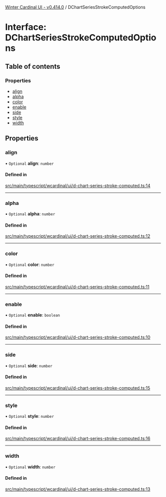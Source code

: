 [Winter Cardinal UI - v0.414.0](../index.md) / DChartSeriesStrokeComputedOptions

# Interface: DChartSeriesStrokeComputedOptions

## Table of contents

### Properties

- [align](DChartSeriesStrokeComputedOptions.md#align)
- [alpha](DChartSeriesStrokeComputedOptions.md#alpha)
- [color](DChartSeriesStrokeComputedOptions.md#color)
- [enable](DChartSeriesStrokeComputedOptions.md#enable)
- [side](DChartSeriesStrokeComputedOptions.md#side)
- [style](DChartSeriesStrokeComputedOptions.md#style)
- [width](DChartSeriesStrokeComputedOptions.md#width)

## Properties

### align

• `Optional` **align**: `number`

#### Defined in

[src/main/typescript/wcardinal/ui/d-chart-series-stroke-computed.ts:14](https://github.com/winter-cardinal/winter-cardinal-ui/blob/v0.414.0/src/main/typescript/wcardinal/ui/d-chart-series-stroke-computed.ts#L14)

___

### alpha

• `Optional` **alpha**: `number`

#### Defined in

[src/main/typescript/wcardinal/ui/d-chart-series-stroke-computed.ts:12](https://github.com/winter-cardinal/winter-cardinal-ui/blob/v0.414.0/src/main/typescript/wcardinal/ui/d-chart-series-stroke-computed.ts#L12)

___

### color

• `Optional` **color**: `number`

#### Defined in

[src/main/typescript/wcardinal/ui/d-chart-series-stroke-computed.ts:11](https://github.com/winter-cardinal/winter-cardinal-ui/blob/v0.414.0/src/main/typescript/wcardinal/ui/d-chart-series-stroke-computed.ts#L11)

___

### enable

• `Optional` **enable**: `boolean`

#### Defined in

[src/main/typescript/wcardinal/ui/d-chart-series-stroke-computed.ts:10](https://github.com/winter-cardinal/winter-cardinal-ui/blob/v0.414.0/src/main/typescript/wcardinal/ui/d-chart-series-stroke-computed.ts#L10)

___

### side

• `Optional` **side**: `number`

#### Defined in

[src/main/typescript/wcardinal/ui/d-chart-series-stroke-computed.ts:15](https://github.com/winter-cardinal/winter-cardinal-ui/blob/v0.414.0/src/main/typescript/wcardinal/ui/d-chart-series-stroke-computed.ts#L15)

___

### style

• `Optional` **style**: `number`

#### Defined in

[src/main/typescript/wcardinal/ui/d-chart-series-stroke-computed.ts:16](https://github.com/winter-cardinal/winter-cardinal-ui/blob/v0.414.0/src/main/typescript/wcardinal/ui/d-chart-series-stroke-computed.ts#L16)

___

### width

• `Optional` **width**: `number`

#### Defined in

[src/main/typescript/wcardinal/ui/d-chart-series-stroke-computed.ts:13](https://github.com/winter-cardinal/winter-cardinal-ui/blob/v0.414.0/src/main/typescript/wcardinal/ui/d-chart-series-stroke-computed.ts#L13)
